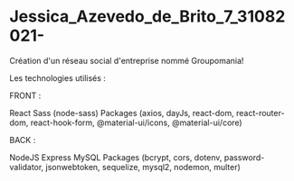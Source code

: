 # Jessica_Azevedo_de_Brito_7_31082021-
Création d'un réseau social d'entreprise nommé Groupomania!

Les technologies utilisés :

FRONT :

React
Sass (node-sass)
Packages (axios, dayJs, react-dom, react-router-dom, react-hook-form, @material-ui/icons, @material-ui/core)

BACK :

NodeJS
Express
MySQL 
Packages (bcrypt, cors, dotenv, password-validator, jsonwebtoken, sequelize, mysql2, nodemon, multer)
